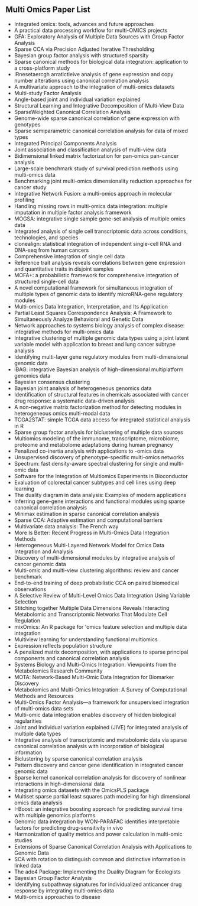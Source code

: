 
<h2> Multi Omics Paper List </h2>




<ul>

                             

 <li><a target="_blank" href="https://github.com/manjunath5496/Multi-Omics-Paper-List/blob/master/omics(1).pdf" style="text-decoration:none;">Integrated omics: tools, advances and future approaches</a></li>

 <li><a target="_blank" href="https://github.com/manjunath5496/Multi-Omics-Paper-List/blob/master/omics(2).pdf" style="text-decoration:none;">A practical data processing workflow for multi-OMICS projects</a></li>

<li><a target="_blank" href="https://github.com/manjunath5496/Multi-Omics-Paper-List/blob/master/omics(3).pdf" style="text-decoration:none;">GFA: Exploratory Analysis of Multiple Data Sources with Group Factor Analysis</a></li>
 <li><a target="_blank" href="https://github.com/manjunath5496/Multi-Omics-Paper-List/blob/master/omics(4).pdf" style="text-decoration:none;">Sparse CCA via Precision Adjusted Iterative Thresholding</a></li>                              
<li><a target="_blank" href="https://github.com/manjunath5496/Multi-Omics-Paper-List/blob/master/omics(5).pdf" style="text-decoration:none;">Bayesian group factor analysis with structured sparsity</a></li>
<li><a target="_blank" href="https://github.com/manjunath5496/Multi-Omics-Paper-List/blob/master/omics(6).pdf" style="text-decoration:none;">Sparse canonical methods for biological data integration: application to a cross-platform study</a></li>
 <li><a target="_blank" href="https://github.com/manjunath5496/Multi-Omics-Paper-List/blob/master/omics(7).pdf" style="text-decoration:none;">IRnesetaercgh arratictleive analysis of gene expression and copy number alterations using canonical correlation analysis</a></li>

 <li><a target="_blank" href="https://github.com/manjunath5496/Multi-Omics-Paper-List/blob/master/omics(8).pdf" style="text-decoration:none;"> A multivariate approach to the integration of multi-omics datasets </a></li>
   <li><a target="_blank" href="https://github.com/manjunath5496/Multi-Omics-Paper-List/blob/master/omics(9).pdf" style="text-decoration:none;">Multi-study Factor Analysis</a></li>
  
   
 <li><a target="_blank" href="https://github.com/manjunath5496/Multi-Omics-Paper-List/blob/master/omics(10).pdf" style="text-decoration:none;">Angle-based joint and individual variation explained</a></li>                              
<li><a target="_blank" href="https://github.com/manjunath5496/Multi-Omics-Paper-List/blob/master/omics(11).pdf" style="text-decoration:none;">Structural Learning and Integrative Decomposition of Multi-View Data</a></li>
<li><a target="_blank" href="https://github.com/manjunath5496/Multi-Omics-Paper-List/blob/master/omics(12).pdf" style="text-decoration:none;">SparseWeighted Canonical Correlation Analysis</a></li>
<li><a target="_blank" href="https://github.com/manjunath5496/Multi-Omics-Paper-List/blob/master/omics(13).pdf" style="text-decoration:none;">Genome-wide sparse canonical correlation of gene expression with genotypes</a></li>

<li><a target="_blank" href="https://github.com/manjunath5496/Multi-Omics-Paper-List/blob/master/omics(14).pdf" style="text-decoration:none;">Sparse semiparametric canonical correlation analysis for data of mixed types</a></li>
                              
<li><a target="_blank" href="https://github.com/manjunath5496/Multi-Omics-Paper-List/blob/master/omics(15).pdf" style="text-decoration:none;">Integrated Principal Components Analysis</a></li>

<li><a target="_blank" href="https://github.com/manjunath5496/Multi-Omics-Paper-List/blob/master/omics(16).pdf" style="text-decoration:none;">Joint association and classification analysis of multi-view data</a></li>

  <li><a target="_blank" href="https://github.com/manjunath5496/Multi-Omics-Paper-List/blob/master/omics(17).pdf" style="text-decoration:none;">Bidimensional linked matrix factorization for pan-omics pan-cancer analysis</a></li>   
  
<li><a target="_blank" href="https://github.com/manjunath5496/Multi-Omics-Paper-List/blob/master/omics(18).pdf" style="text-decoration:none;">Large-scale benchmark study of survival prediction methods using multi-omics data</a></li> 

  
<li><a target="_blank" href="https://github.com/manjunath5496/Multi-Omics-Paper-List/blob/master/omics(19).pdf" style="text-decoration:none;">Benchmarking joint multi-omics dimensionality reduction approaches for cancer study</a></li> 

<li><a target="_blank" href="https://github.com/manjunath5496/Multi-Omics-Paper-List/blob/master/omics(20).pdf" style="text-decoration:none;">Integrative Network Fusion: a multi-omics approach in molecular profiling</a></li>

<li><a target="_blank" href="https://github.com/manjunath5496/Multi-Omics-Paper-List/blob/master/omics(21).pdf" style="text-decoration:none;">Handling missing rows in multi-omics data integration: multiple imputation in multiple factor analysis framework</a></li>
<li><a target="_blank" href="https://github.com/manjunath5496/Multi-Omics-Paper-List/blob/master/omics(22).pdf" style="text-decoration:none;">MOGSA: integrative single sample gene-set analysis of multiple omics data</a></li> 
 <li><a target="_blank" href="https://github.com/manjunath5496/Multi-Omics-Paper-List/blob/master/omics(23).pdf" style="text-decoration:none;">Integrated analysis of single cell transcriptomic data across conditions, technologies, and species</a></li> 
 

   <li><a target="_blank" href="https://github.com/manjunath5496/Multi-Omics-Paper-List/blob/master/omics(24).pdf" style="text-decoration:none;">clonealign: statistical integration of independent single-cell RNA and DNA-seq from human cancers</a></li>
 
   <li><a target="_blank" href="https://github.com/manjunath5496/Multi-Omics-Paper-List/blob/master/omics(25).pdf" style="text-decoration:none;">Comprehensive integration of single cell data</a></li>                              
 <li><a target="_blank" href="https://github.com/manjunath5496/Multi-Omics-Paper-List/blob/master/omics(26).pdf" style="text-decoration:none;">Reference trait analysis reveals correlations between gene expression and quantitative traits in disjoint samples</a></li>
 <li><a target="_blank" href="https://github.com/manjunath5496/Multi-Omics-Paper-List/blob/master/omics(27).pdf" style="text-decoration:none;">MOFA+: a probabilistic framework for comprehensive integration of structured single-cell data</a></li>
   
 
   <li><a target="_blank" href="https://github.com/manjunath5496/Multi-Omics-Paper-List/blob/master/omics(28).pdf" style="text-decoration:none;">A novel computational framework for simultaneous integration of multiple types of genomic data to identify microRNA-gene regulatory modules</a></li>
 
   <li><a target="_blank" href="https://github.com/manjunath5496/Multi-Omics-Paper-List/blob/master/omics(29).pdf" style="text-decoration:none;">Multi-omics Data Integration, Interpretation, and Its Application </a></li>                              

  <li><a target="_blank" href="https://github.com/manjunath5496/Multi-Omics-Paper-List/blob/master/omics(30).pdf" style="text-decoration:none;">Partial Least Squares Correspondence Analysis: A Framework to Simultaneously Analyze Behavioral and Genetic Data</a></li>
 
   <li><a target="_blank" href="https://github.com/manjunath5496/Multi-Omics-Paper-List/blob/master/omics(31).pdf" style="text-decoration:none;">Network approaches to systems biology analysis of complex disease: integrative methods for multi-omics data</a></li> 
    <li><a target="_blank" href="https://github.com/manjunath5496/Multi-Omics-Paper-List/blob/master/omics(32).pdf" style="text-decoration:none;">Integrative clustering of multiple genomic data types using a joint latent variable model with application to breast and lung cancer subtype analysis</a></li> 

   <li><a target="_blank" href="https://github.com/manjunath5496/Multi-Omics-Paper-List/blob/master/omics(33).pdf" style="text-decoration:none;">Identifying multi-layer gene regulatory modules from multi-dimensional genomic data</a></li>                              

  <li><a target="_blank" href="https://github.com/manjunath5496/Multi-Omics-Paper-List/blob/master/omics(34).pdf" style="text-decoration:none;">iBAG: integrative Bayesian analysis of high-dimensional multiplatform genomics data</a></li> 
 
  <li><a target="_blank" href="https://github.com/manjunath5496/Multi-Omics-Paper-List/blob/master/omics(35).pdf" style="text-decoration:none;">Bayesian consensus clustering</a></li> 

  <li><a target="_blank" href="https://github.com/manjunath5496/Multi-Omics-Paper-List/blob/master/omics(36).pdf" style="text-decoration:none;">Bayesian joint analysis of heterogeneous genomics data</a></li> 
 
<li><a target="_blank" href="https://github.com/manjunath5496/Multi-Omics-Paper-List/blob/master/omics(37).pdf" style="text-decoration:none;">Identification of structural features in chemicals associated with cancer drug response: a systematic data-driven analysis</a></li>
 <li><a target="_blank" href="https://github.com/manjunath5496/Multi-Omics-Paper-List/blob/master/omics(38).pdf" style="text-decoration:none;">A non-negative matrix factorization method for detecting modules in heterogeneous omics multi-modal data</a></li>
<li><a target="_blank" href="https://github.com/manjunath5496/Multi-Omics-Paper-List/blob/master/omics(39).pdf" style="text-decoration:none;">TCGA2STAT: simple TCGA data access for integrated statistical analysis in R</a></li>
 <li><a target="_blank" href="https://github.com/manjunath5496/Multi-Omics-Paper-List/blob/master/omics(40).pdf" style="text-decoration:none;">Sparse group factor analysis for biclustering of multiple data sources</a></li>                              
<li><a target="_blank" href="https://github.com/manjunath5496/Multi-Omics-Paper-List/blob/master/omics(41).pdf" style="text-decoration:none;">Multiomics modeling of the immunome, transcriptome, microbiome, proteome and metabolome adaptations during human pregnancy</a></li>
<li><a target="_blank" href="https://github.com/manjunath5496/Multi-Omics-Paper-List/blob/master/omics(42).pdf" style="text-decoration:none;">Penalized co-inertia analysis with applications to -omics data</a></li>
 
  <li><a target="_blank" href="https://github.com/manjunath5496/Multi-Omics-Paper-List/blob/master/omics(43).pdf" style="text-decoration:none;">Unsupervised discovery of phenotype-specific multi-omics networks</a></li>
 <li><a target="_blank" href="https://github.com/manjunath5496/Multi-Omics-Paper-List/blob/master/omics(44).pdf" style="text-decoration:none;">Spectrum: fast density-aware spectral clustering for single and multi-omic data</a></li>
   <li><a target="_blank" href="https://github.com/manjunath5496/Multi-Omics-Paper-List/blob/master/omics(45).pdf" style="text-decoration:none;">Software for the Integration of Multiomics Experiments in Bioconductor</a></li>  
   
<li><a target="_blank" href="https://github.com/manjunath5496/Multi-Omics-Paper-List/blob/master/omics(46).pdf" style="text-decoration:none;">Evaluation of colorectal cancer subtypes and cell lines using deep learning</a></li> 
                             
<li><a target="_blank" href="https://github.com/manjunath5496/Multi-Omics-Paper-List/blob/master/omics(47).pdf" style="text-decoration:none;">The duality diagram in data analysis: Examples of modern applications</a></li>
<li><a target="_blank" href="https://github.com/manjunath5496/Multi-Omics-Paper-List/blob/master/omics(48).pdf" style="text-decoration:none;">Inferring gene-gene interactions and functional modules using sparse canonical correlation analysis</a></li>

<li><a target="_blank" href="https://github.com/manjunath5496/Multi-Omics-Paper-List/blob/master/omics(49).pdf" style="text-decoration:none;">Minimax estimation in sparse canonical correlation analysis</a></li>
                              
<li><a target="_blank" href="https://github.com/manjunath5496/Multi-Omics-Paper-List/blob/master/omics(50).pdf" style="text-decoration:none;">Sparse CCA: Adaptive estimation and computational barriers</a></li>
<li><a target="_blank" href="https://github.com/manjunath5496/Multi-Omics-Paper-List/blob/master/omics(51).pdf" style="text-decoration:none;">Multivariate data analysis:
The French way</a></li>
<li><a target="_blank" href="https://github.com/manjunath5496/Multi-Omics-Paper-List/blob/master/omics(52).pdf" style="text-decoration:none;">More Is Better: Recent Progress in
Multi-Omics Data Integration Methods</a></li>

<li><a target="_blank" href="https://github.com/manjunath5496/Multi-Omics-Paper-List/blob/master/omics(53).pdf" style="text-decoration:none;">Heterogeneous Multi-Layered
Network Model for Omics Data Integration and Analysis</a></li>
 
<li><a target="_blank" href="https://github.com/manjunath5496/Multi-Omics-Paper-List/blob/master/omics(54).pdf" style="text-decoration:none;">Discovery of multi-dimensional modules by integrative analysis of cancer genomic data</a></li>

<li><a target="_blank" href="https://github.com/manjunath5496/Multi-Omics-Paper-List/blob/master/omics(55).pdf" style="text-decoration:none;">Multi-omic and multi-view clustering algorithms: review and cancer benchmark</a></li>
 
  <li><a target="_blank" href="https://github.com/manjunath5496/Multi-Omics-Paper-List/blob/master/omics(56).pdf" style="text-decoration:none;">End-to-end training of deep probabilistic CCA on paired biomedical observations </a></li>                              

  <li><a target="_blank" href="https://github.com/manjunath5496/Multi-Omics-Paper-List/blob/master/omics(57).pdf" style="text-decoration:none;">A Selective Review of Multi-Level Omics Data Integration Using Variable Selection</a></li>
 
   <li><a target="_blank" href="https://github.com/manjunath5496/Multi-Omics-Paper-List/blob/master/omics(58).pdf" style="text-decoration:none;">Stitching together Multiple Data Dimensions Reveals Interacting Metabolomic and Transcriptomic Networks That Modulate Cell Regulation</a></li>
    <li><a target="_blank" href="https://github.com/manjunath5496/Multi-Omics-Paper-List/blob/master/omics(59).pdf" style="text-decoration:none;">mixOmics: An R package for 'omics feature selection and multiple data integration</a></li>
 
  <li><a target="_blank" href="https://github.com/manjunath5496/Multi-Omics-Paper-List/blob/master/omics(60).pdf" style="text-decoration:none;">Multiview learning for understanding functional multiomics</a></li>
 
   <li><a target="_blank" href="https://github.com/manjunath5496/Multi-Omics-Paper-List/blob/master/omics(61).pdf" style="text-decoration:none;">Expression reflects population structure</a></li>
 
   <li><a target="_blank" href="https://github.com/manjunath5496/Multi-Omics-Paper-List/blob/master/omics(62).pdf" style="text-decoration:none;">A penalized matrix decomposition, with applications to sparse principal components and canonical correlation analysis</a></li>
 
   <li><a target="_blank" href="https://github.com/manjunath5496/Multi-Omics-Paper-List/blob/master/omics(63).pdf" style="text-decoration:none;">Systems Biology and Multi-Omics Integration: Viewpoints from the Metabolomics Research Community</a></li>                              

  <li><a target="_blank" href="https://github.com/manjunath5496/Multi-Omics-Paper-List/blob/master/omics(64).pdf" style="text-decoration:none;">MOTA: Network-Based Multi-Omic Data Integration for Biomarker Discovery</a></li>
 
   <li><a target="_blank" href="https://github.com/manjunath5496/Multi-Omics-Paper-List/blob/master/omics(65).pdf" style="text-decoration:none;">Metabolomics and Multi-Omics Integration: A Survey of Computational Methods and Resources </a></li> 

   <li><a target="_blank" href="https://github.com/manjunath5496/Multi-Omics-Paper-List/blob/master/omics(66).pdf" style="text-decoration:none;">Multi-Omics Factor Analysis—a framework for unsupervised integration of multi-omics data sets</a></li> 
 
   <li><a target="_blank" href="https://github.com/manjunath5496/Multi-Omics-Paper-List/blob/master/omics(67).pdf" style="text-decoration:none;">Multi-omic data integration enables discovery of hidden biological regularities</a></li>                              

  <li><a target="_blank" href="https://github.com/manjunath5496/Multi-Omics-Paper-List/blob/master/omics(68).pdf" style="text-decoration:none;">Joint and Individual variation explained (JIVE) for integrated analysis of multiple data types</a></li> 
 
  
   <li><a target="_blank" href="https://github.com/manjunath5496/Multi-Omics-Paper-List/blob/master/omics(69).pdf" style="text-decoration:none;">Integrative analysis of transcriptomic and metabolomic data via sparse canonical correlation analysis with incorporation of biological information</a></li>                              

  <li><a target="_blank" href="https://github.com/manjunath5496/Multi-Omics-Paper-List/blob/master/omics(70).pdf" style="text-decoration:none;">Biclustering by sparse canonical correlation analysis</a></li> 
  
 
 <li><a target="_blank" href="https://github.com/manjunath5496/Multi-Omics-Paper-List/blob/master/omics(71).pdf" style="text-decoration:none;">Pattern discovery and cancer gene identification in integrated cancer genomic data</a></li>
 
 <li><a target="_blank" href="https://github.com/manjunath5496/Multi-Omics-Paper-List/blob/master/omics(72).pdf" style="text-decoration:none;">Sparse kernel canonical correlation analysis for discovery of nonlinear interactions in high-dimensional data</a></li> 
 
 
 <li><a target="_blank" href="https://github.com/manjunath5496/Multi-Omics-Paper-List/blob/master/omics(73).pdf" style="text-decoration:none;">Integrating omics datasets with the OmicsPLS package</a></li>
  <li><a target="_blank" href="https://github.com/manjunath5496/Multi-Omics-Paper-List/blob/master/omics(74).pdf" style="text-decoration:none;">Multiset sparse partial least squares path modeling for high dimensional omics data analysis</a></li>
    <li><a target="_blank" href="https://github.com/manjunath5496/Multi-Omics-Paper-List/blob/master/omics(75).pdf" style="text-decoration:none;">I-Boost: an integrative boosting approach for predicting survival time with multiple genomics platforms</a></li>                        
<li><a target="_blank" href="https://github.com/manjunath5496/Multi-Omics-Paper-List/blob/master/omics(76).pdf" style="text-decoration:none;">Genomic data integration by WON-PARAFAC identifies interpretable factors for predicting drug-sensitivity in vivo</a></li>

 <li><a target="_blank" href="https://github.com/manjunath5496/Multi-Omics-Paper-List/blob/master/omics(77).pdf" style="text-decoration:none;">Harmonization of quality metrics and power calculation in multi-omic studies</a></li> 
 
 
 <li><a target="_blank" href="https://github.com/manjunath5496/Multi-Omics-Paper-List/blob/master/omics(78).pdf" style="text-decoration:none;">Extensions of Sparse Canonical Correlation Analysis with Applications to Genomic Data</a></li>
  <li><a target="_blank" href="https://github.com/manjunath5496/Multi-Omics-Paper-List/blob/master/omics(79).pdf" style="text-decoration:none;">SCA with rotation to distinguish common and distinctive information in linked data</a></li>


 <li><a target="_blank" href="https://github.com/manjunath5496/Multi-Omics-Paper-List/blob/master/omics(80).pdf" style="text-decoration:none;">The ade4 Package: Implementing the Duality Diagram for Ecologists</a></li> 
 
 
 <li><a target="_blank" href="https://github.com/manjunath5496/Multi-Omics-Paper-List/blob/master/omics(81).pdf" style="text-decoration:none;">Bayesian Group Factor Analysis</a></li>
  <li><a target="_blank" href="https://github.com/manjunath5496/Multi-Omics-Paper-List/blob/master/omics(82).pdf" style="text-decoration:none;">Identifying subpathway signatures
for individualized anticancer drug response by integrating multi‑omics data</a></li>

 <li><a target="_blank" href="https://github.com/manjunath5496/Multi-Omics-Paper-List/blob/master/omics(83).pdf" style="text-decoration:none;">Multi-omics approaches to disease</a></li>
  </ul>
  
  
  

